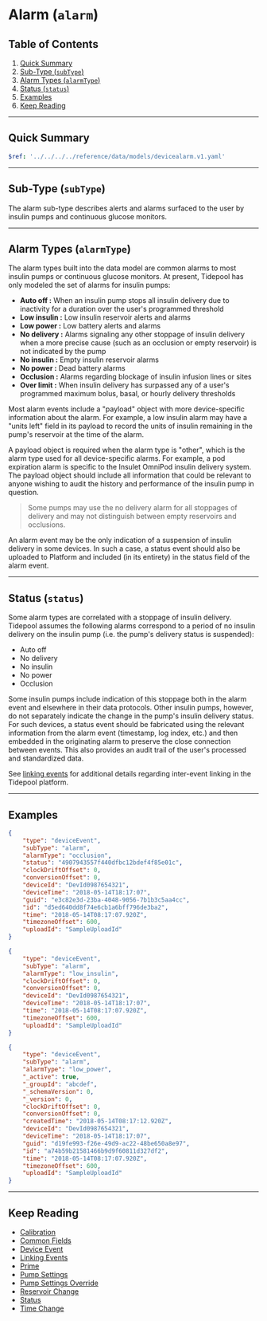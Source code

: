 <!-- omit in toc -->
# Alarm (`alarm`)

<!-- omit in toc -->
## Table of Contents

1. [Quick Summary](#quick-summary)
2. [Sub-Type (`subType`)](#sub-type-subtype)
3. [Alarm Types (`alarmType`)](#alarm-types-alarmtype)
4. [Status (`status`)](#status-status)
5. [Examples](#examples)
6. [Keep Reading](#keep-reading)

---

## Quick Summary

```yaml json_schema
$ref: '../../../../reference/data/models/devicealarm.v1.yaml'
```

---

## Sub-Type (`subType`)

The alarm sub-type describes alerts and alarms surfaced to the user by insulin pumps and continuous glucose monitors.

---

## Alarm Types (`alarmType`)

The alarm types built into the data model are common alarms to most insulin pumps or continuous glucose monitors. At present, Tidepool has only modeled the set of alarms for insulin pumps:

* **Auto off :** When an insulin pump stops all insulin delivery due to inactivity for a duration over the user's programmed threshold
* **Low insulin :** Low insulin reservoir alerts and alarms
* **Low power :** Low battery alerts and alarms
* **No delivery :** Alarms signaling any other stoppage of insulin delivery when a more precise cause (such as an occlusion or empty reservoir) is not indicated by the pump
* **No insulin :** Empty insulin reservoir alarms
* **No power :** Dead battery alarms
* **Occlusion :** Alarms regarding blockage of insulin infusion lines or sites
* **Over limit :** When insulin delivery has surpassed any of a user's programmed maximum bolus, basal, or hourly delivery thresholds

Most alarm events include a "payload" object with more device-specific information about the alarm. For example, a low insulin alarm may have a "units left" field in its payload to record the  units of insulin remaining in the  pump's reservoir at the time of the alarm.

A payload object is required when the alarm type is "other", which is the alarm type used for all device-specific alarms. For example, a pod expiration alarm is specific to the Insulet OmniPod insulin delivery system. The payload object should include all information that could be relevant to anyone wishing to audit the history and performance of the insulin pump in question.

<!-- theme: info -->

> Some pumps may use the no delivery alarm for all stoppages of delivery and may not distinguish between empty reservoirs and occlusions.

An alarm event may be the only indication of a suspension of insulin delivery in some devices. In such a case, a status event should also be uploaded to Platform and included (in its entirety) in the status field of the alarm event.

---

## Status (`status`)

Some alarm types are correlated with a stoppage of insulin delivery. Tidepool assumes the following alarms correspond to a period of no insulin delivery on the insulin pump (i.e. the pump's delivery status is suspended):

* Auto off
* No delivery
* No insulin
* No power
* Occlusion

Some insulin pumps include indication of this stoppage both in the alarm event and elsewhere in their data protocols. Other insulin pumps, however, do not separately indicate the change in the pump's insulin delivery status. For such devices, a status event should be fabricated using the relevant information from the alarm event (timestamp, log index, etc.) and then embedded in the originating alarm to preserve the close connection between events. This also provides an audit trail of the user's processed and standardized data.

See [linking events](../../linking-events.md) for additional details regarding inter-event linking in the Tidepool platform.

---

## Examples

```json title="Example (client)" lineNumbers=true
{
    "type": "deviceEvent",
    "subType": "alarm",
    "alarmType": "occlusion",
    "status": "4907943557f440dfbc12bdef4f85e01c",
    "clockDriftOffset": 0,
    "conversionOffset": 0,
    "deviceId": "DevId0987654321",
    "deviceTime": "2018-05-14T18:17:07",
    "guid": "e3c82e3d-23ba-4048-9056-7b1b3c5aa4cc",
    "id": "d5ed640dd8f74e6cb1a6bff796de3ba2",
    "time": "2018-05-14T08:17:07.920Z",
    "timezoneOffset": 600,
    "uploadId": "SampleUploadId"
}
```

```json title="Example (ingestion)" lineNumbers=true
{
    "type": "deviceEvent",
    "subType": "alarm",
    "alarmType": "low_insulin",
    "clockDriftOffset": 0,
    "conversionOffset": 0,
    "deviceId": "DevId0987654321",
    "deviceTime": "2018-05-14T18:17:07",
    "time": "2018-05-14T08:17:07.920Z",
    "timezoneOffset": 600,
    "uploadId": "SampleUploadId"
}
```

```json title="Example (storage)" lineNumbers=true
{
    "type": "deviceEvent",
    "subType": "alarm",
    "alarmType": "low_power",
    "_active": true,
    "_groupId": "abcdef",
    "_schemaVersion": 0,
    "_version": 0,
    "clockDriftOffset": 0,
    "conversionOffset": 0,
    "createdTime": "2018-05-14T08:17:12.920Z",
    "deviceId": "DevId0987654321",
    "deviceTime": "2018-05-14T18:17:07",
    "guid": "d19fe993-f26e-49d9-ac22-48be650a8e97",
    "id": "a74b59b21581466b9d9f60811d327df2",
    "time": "2018-05-14T08:17:07.920Z",
    "timezoneOffset": 600,
    "uploadId": "SampleUploadId"
}
```

---

## Keep Reading

* [Calibration](./calibration.md)
* [Common Fields](../../common-fields.md)
* [Device Event](../device-event.md)
* [Linking Events](../../linking-events.md)
* [Prime](./prime.md)
* [Pump Settings](../pump-settings.md)
* [Pump Settings Override](./pump-settings-override.md)
* [Reservoir Change](./reservoir-change.md)
* [Status](./status.md)
* [Time Change](./time-change.md)
